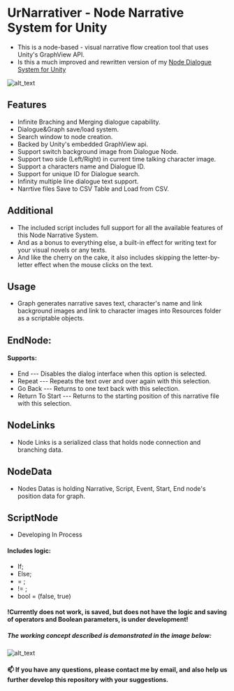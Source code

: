 # UrNarrativer - Node Narrative System for Unity
- This is a node-based - visual narrative flow creation tool that uses Unity's GraphView API.
- Is this a much improved and rewritten version of my [Node Dialogue System for Unity](https://github.com/DanielGDS/NodeDialogueSystem)

![alt_text](https://github.com/DanielGDS/UrNarrativer-Node-Graph-Narrative-System/blob/main/sample1.png?raw=true)


## Features
- Infinite Braching and Merging dialogue capability.
- Dialogue&Graph save/load system.
- Search window to node creation.
- Backed by Unity's embedded GraphView api.
- Support switch background image from Dialogue Node.
- Support two side (Left/Right) in current time talking character image.
- Support a characters name and Dialogue ID.
- Support for unique ID for Dialogue search.
- Infinity multiple line dialogue text support.
- Narrtive files Save to CSV Table and Load from CSV.

## Additional
- The included script includes full support for all the available features of this Node Narrative System.
- And as a bonus to everything else, a built-in effect for writing text for your visual novels or any texts.
- And like the cherry on the cake, it also includes skipping the letter-by-letter effect when the mouse clicks on the text.

## Usage
- Graph generates narrative saves text, character's name and link background images and link to character images into Resources folder as a scriptable objects.

## EndNode:
#### Supports: 
- End --- Disables the dialog interface when this option is selected. 
- Repeat ---  Repeats the text over and over again with this selection. 
- Go Back --- Returns to one text back with this selection. 
- Return To Start --- Returns to the starting position of this narrative file with this selection. 

## NodeLinks
- Node Links is a serialized class that holds node connection and branching data.

## NodeData
- Nodes Datas is holding Narrative, Script, Event, Start, End node's position data for graph.

## ScriptNode 
- Developing In Process
#### Includes logic:
- If; 
- Else; 
- = ; 
- != ; 
- bool = (false, true)

#### !Currently does not work, is saved, but does not have the logic and saving of operators and Boolean parameters, is under development!

##### The working concept described is demonstrated in the image below:
![alt_text](https://github.com/DanielGDS/UrNarrativer-Node-Graph-Narrative-System/blob/8207ebdb21515fdfcc0109c9cda0fc79ce9a8548/sample2.png?raw=true)

#### 📫 If you have any questions, please contact me by email, and also help us further develop this repository with your suggestions.
